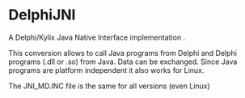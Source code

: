 # DelphiJNI
A Delphi/Kylix Java Native Interface implementation .

This conversion allows to call Java programs from Delphi
and Delphi programs (.dll or .so) from Java. Data can be exchanged.
Since Java programs are platform independent it also works
for Linux.

The JNI_MD.INC file is the same for all versions (even Linux)